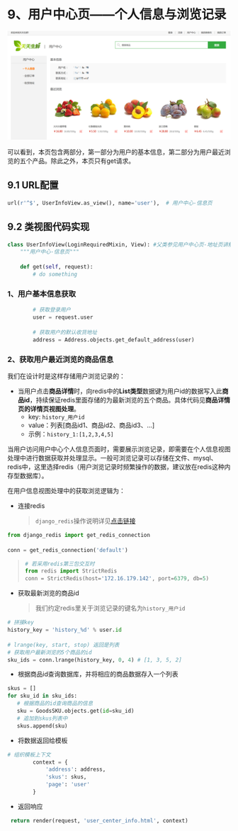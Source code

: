 # 9、用户中心页——个人信息与浏览记录

![个人信息与浏览记录](./images/901.png)

可以看到，本页包含两部分，第一部分为用户的基本信息，第二部分为用户最近浏览的五个产品。除此之外，本页只有get请求。

## 9.1 URL配置

```python
url(r'^$', UserInfoView.as_view(), name='user'),  # 用户中心-信息页
```

## 9.2 类视图代码实现

```python
class UserInfoView(LoginRequiredMixin, View): #父类参见用户中心页-地址页讲解
    """用户中心-信息页"""

    def get(self, request):
    	# do something
```

### 1、用户基本信息获取

```python
		# 获取登录用户
        user = request.user

        # 获取用户的默认收货地址
        address = Address.objects.get_default_address(user)
```

### 2、获取用户最近浏览的商品信息

我们在设计时是这样存储用户浏览记录的：

- 当用户点击**商品详情**时，向redis中的**List类型**数据键为用户id的数据写入此**商品id**，持续保证redis里面存储的为最新浏览的五个商品。具体代码见**商品详情页的详情页视图处理**。
  - key: `history_用户id`
  - value：列表[商品id1、商品id2、商品id3、...]
  - 示例：`history_1:[1,2,3,4,5]`

当用户访问用户中心个人信息页面时，需要展示浏览记录，即需要在个人信息视图处理中进行数据获取并处理显示。一般可浏览记录可以存储在文件、mysql、redis中，这里选择redis（用户浏览记录时频繁操作的数据，建议放在redis这种内存型数据库）。

在用户信息视图处理中的获取浏览逻辑为：

- 连接redis

  > `django_redis`操作说明详见[点击链接](http://django-redis-chs.readthedocs.io/zh_CN/latest/)

```python
from django_redis import get_redis_connection

conn = get_redis_connection('default')
```

> ```PYTHON
> # 若采用redis第三包交互时
> from redis import StrictRedis
> conn = StrictRedis(host='172.16.179.142', port=6379, db=5)
> ```

- 获取最新浏览的商品id

  > 我们约定redis里关于浏览记录的键名为`history_用户id`

```python
# 拼接key
history_key = 'history_%d' % user.id

# lrange(key, start, stop) 返回是列表
# 获取用户最新浏览的5个商品的id
sku_ids = conn.lrange(history_key, 0, 4) # [1, 3, 5, 2]
```

- 根据商品id查询数据库，并将相应的商品数据存入一个列表

```python
skus = []
for sku_id in sku_ids:
   # 根据商品的id查询商品的信息
   sku = GoodsSKU.objects.get(id=sku_id)
   # 追加到skus列表中
   skus.append(sku)
```

- 将数据返回给模板

```python
# 组织模板上下文
        context = {
            'address': address,
            'skus': skus,
            'page': 'user' 
        }
```

- 返回响应

```python
 return render(request, 'user_center_info.html', context)
```


